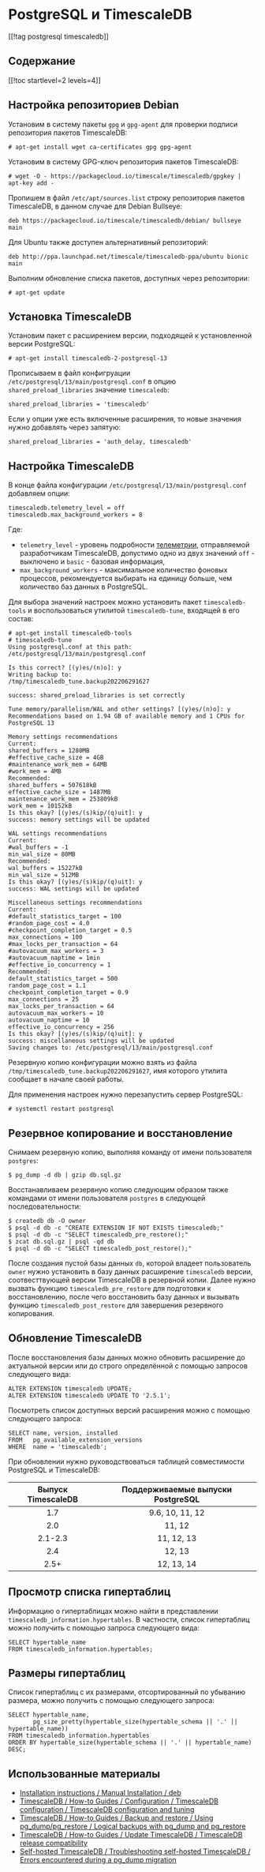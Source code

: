 PostgreSQL и TimescaleDB
========================

[[!tag postgresql timescaledb]]

Содержание
----------

[[!toc startlevel=2 levels=4]]

Настройка репозиториев Debian
-----------------------------

Установим в систему пакеты `gpg` и `gpg-agent` для проверки подписи репозитория пакетов TimescaleDB:

    # apt-get install wget ca-certificates gpg gpg-agent

Установим в систему GPG-ключ репозитория пакетов TimescaleDB:

    # wget -O - https://packagecloud.io/timescale/timescaledb/gpgkey | apt-key add -

Пропишем в файл `/etc/apt/sources.list` строку репозитория пакетов TimescaleDB, в данном случае для Debian Bullseye:

    deb https://packagecloud.io/timescale/timescaledb/debian/ bullseye main

Для Ubuntu также доступен альтернативный репозиторий:

    deb http://ppa.launchpad.net/timescale/timescaledb-ppa/ubuntu bionic main

Выполним обновление списка пакетов, доступных через репозитории:

    # apt-get update

Установка TimescaleDB
---------------------

Установим пакет с расширением версии, подходящей к установленной версии PostgreSQL:

    # apt-get install timescaledb-2-postgresql-13

Прописываем в файл конфигруации `/etc/postgresql/13/main/postgresql.conf` в опцию `shared_preload_libraries` значение `timescaledb`:

    shared_preload_libraries = 'timescaledb'

Если у опции уже есть включенные расширения, то новые значения нужно добавлять через запятую:

    shared_preload_libraries = 'auth_delay, timescaledb'

Настройка TimescaleDB
---------------------

В конце файла конфигурации `/etc/postgresql/13/main/postgresql.conf` добавляем опции:

    timescaledb.telemetry_level = off
    timescaledb.max_background_workers = 8

Где:

* `telemetry_level` - уровень подробности [телеметрии](https://docs.timescaledb.com/using-timescaledb/telemetry), отправляемой разработчикам TimescaleDB, допустимо одно из двух значений `off` - выключено и `basic` - базовая информация,
* `max_background_workers` - максимальное количество фоновых процессов, рекомендуется выбирать на единицу больше, чем количество баз данных в PostgreSQL.

Для выбора значений настроек можно установить пакет `timescaledb-tools` и воспользоваться утилитой `timescaledb-tune`, входящей в его состав:

    # apt-get install timescaledb-tools
    # timescaledb-tune
    Using postgresql.conf at this path:
    /etc/postgresql/13/main/postgresql.conf
    
    Is this correct? [(y)es/(n)o]: y
    Writing backup to:
    /tmp/timescaledb_tune.backup202206291627
    
    success: shared_preload_libraries is set correctly
    
    Tune memory/parallelism/WAL and other settings? [(y)es/(n)o]: y
    Recommendations based on 1.94 GB of available memory and 1 CPUs for PostgreSQL 13
    
    Memory settings recommendations
    Current:
    shared_buffers = 1280MB
    #effective_cache_size = 4GB
    #maintenance_work_mem = 64MB
    #work_mem = 4MB
    Recommended:
    shared_buffers = 507618kB
    effective_cache_size = 1487MB
    maintenance_work_mem = 253809kB
    work_mem = 10152kB
    Is this okay? [(y)es/(s)kip/(q)uit]: y
    success: memory settings will be updated
    
    WAL settings recommendations
    Current:
    #wal_buffers = -1
    min_wal_size = 80MB
    Recommended:
    wal_buffers = 15227kB
    min_wal_size = 512MB
    Is this okay? [(y)es/(s)kip/(q)uit]: y
    success: WAL settings will be updated
    
    Miscellaneous settings recommendations
    Current:
    #default_statistics_target = 100
    #random_page_cost = 4.0
    #checkpoint_completion_target = 0.5
    max_connections = 100
    #max_locks_per_transaction = 64
    #autovacuum_max_workers = 3
    #autovacuum_naptime = 1min
    #effective_io_concurrency = 1
    Recommended:
    default_statistics_target = 500
    random_page_cost = 1.1
    checkpoint_completion_target = 0.9
    max_connections = 25
    max_locks_per_transaction = 64
    autovacuum_max_workers = 10
    autovacuum_naptime = 10
    effective_io_concurrency = 256
    Is this okay? [(y)es/(s)kip/(q)uit]: y
    success: miscellaneous settings will be updated
    Saving changes to: /etc/postgresql/13/main/postgresql.conf

Резервную копию конфигурации можно взять из файла `/tmp/timescaledb_tune.backup202206291627`, имя которого утилита сообщает в начале своей работы.

Для применения настроек нужно перезапустить сервер PostgreSQL:

    # systemctl restart postgresql

Резервное копирование и восстановление
--------------------------------------

Снимаем резервную копию, выполняя команду от имени пользователя `postgres`:

    $ pg_dump -d db | gzip db.sql.gz

Восстанавливаем резервную копию следующим образом также командами от имени пользователя `postgres` в следующей последовательности:

    $ createdb db -O owner
    $ psql -d db -c "CREATE EXTENSION IF NOT EXISTS timescaledb;"
    $ psql -d db -c "SELECT timescaledb_pre_restore();"
    $ zcat db.sql.gz | psql -qd db
    $ psql -d db -c "SELECT timescaledb_post_restore();"

После создания пустой базы данных `db`, которой владеет пользователь `owner` нужно установить в базу данных расширение `timescaledb` версии, соотвесттвующей версии TimescaleDB в резервной копии. Далее нужно вызвать функцию `timescaledb_pre_restore` для подготовки к восстановлению, после чего восстановить базу данных и вызывать функцию `timescaledb_post_restore` для завершения резервного копирования.

Обновление TimescaleDB
----------------------

После восстановления базы данных можно обновить расширение до актуальной версии или до строго определённой с помощью запросов следующего вида:

    ALTER EXTENSION timescaledb UPDATE;
    ALTER EXTENSION timescaledb UPDATE TO '2.5.1';

Посмотреть список доступных версий расширения можно с помощью следующего запроса:

    SELECT name, version, installed
    FROM   pg_available_extension_versions
    WHERE  name = 'timescaledb';

При обновлении нужно руководствоваться таблицей совместимости PostgreSQL и TimescaleDB:

|Выпуск TimescaleDB|Поддерживаемые выпуски PostgreSQL|
|:----------------:|:-------------------------------:|
|1.7               |9.6, 10, 11, 12                  |
|2.0               |11, 12                           |
|2.1-2.3           |11, 12, 13                       |
|2.4               |12, 13                           |
|2.5+              |12, 13, 14                       |

Просмотр списка гипертаблиц
---------------------------

Информацию о гипертаблицах можно найти в представлении `timescaledb_information.hypertables`. В частности, список гипертаблиц можно получить с помощью запроса следующего вида:

    SELECT hypertable_name
    FROM timescaledb_information.hypertables;

Размеры гипертаблиц
-------------------

Список гипертаблиц с их размерами, отсортированный по убыванию размера, можно получить с помощью следующего запроса:

    SELECT hypertable_name,
           pg_size_pretty(hypertable_size(hypertable_schema || '.' || hypertable_name))
    FROM timescaledb_information.hypertables
    ORDER BY hypertable_size(hypertable_schema || '.' || hypertable_name) DESC;

Использованные материалы
------------------------

* [Installation instructions / Manual Installation / deb](https://packagecloud.io/timescale/timescaledb/install#manual-deb)
* [TimescaleDB / How-to Guides / Configuration / TimescaleDB configuration / TimescaleDB configuration and tuning](https://docs.timescale.com/timescaledb/latest/how-to-guides/configuration/timescaledb-config/#administration)
* [TimescaleDB / How-to Guides / Backup and restore / Using pg_dump/pg_restore / Logical backups with pg_dump and pg_restore](https://docs.timescale.com/timescaledb/latest/how-to-guides/backup-and-restore/pg-dump-and-restore/#backup-entiredb)
* [TimescaleDB / How-to Guides / Update TimescaleDB / TimescaleDB release compatibility](https://docs.timescale.com/timescaledb/latest/how-to-guides/update-timescaledb/#timescaledb-release-compatibility)
* [Self-hosted TimescaleDB / Troubleshooting self-hosted TimescaleDB / Errors encountered during a pg_dump migration](https://docs.timescale.com/self-hosted/latest/troubleshooting/#errors-encountered-during-a-pg_dump-migration)
